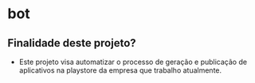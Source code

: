 # bot

## Finalidade deste projeto?
- Este projeto visa automatizar o processo de geração e publicação de aplicativos na playstore da empresa que trabalho atualmente.
